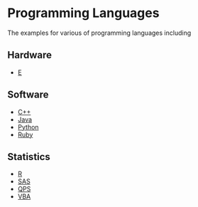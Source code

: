 Programming Languages
=====================================

The examples for various of programming languages including


Hardware
-------------------------

- [E](./e)


Software
-------------------------

- [C++](./cpp)
- [Java](./java)
- [Python](./python)
- [Ruby](./ruby)


Statistics
--------------------------

- [R](./r)
- [SAS](./sas)
- [QPS](./qps)
- [VBA](./vba)

